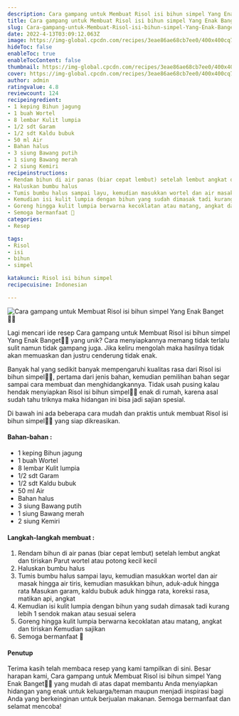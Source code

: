 ```yaml
---
description: Cara gampang untuk Membuat Risol isi bihun simpel Yang Enak Banget"
title: Cara gampang untuk Membuat Risol isi bihun simpel Yang Enak Banget
slug: Cara-gampang-untuk-Membuat-Risol-isi-bihun-simpel-Yang-Enak-Banget
date: 2022-4-13T03:09:12.063Z
image: https://img-global.cpcdn.com/recipes/3eae86ae68cb7ee0/400x400cq70/photo.jpg
hideToc: false
enableToc: true
enableTocContent: false
thumbnail: https://img-global.cpcdn.com/recipes/3eae86ae68cb7ee0/400x400cq70/photo.jpg
cover: https://img-global.cpcdn.com/recipes/3eae86ae68cb7ee0/400x400cq70/photo.jpg
author: admin
ratingvalue: 4.8
reviewcount: 124
recipeingredient:
- 1 keping Bihun jagung
- 1 buah Wortel
- 8 lembar Kulit lumpia
- 1/2 sdt Garam
- 1/2 sdt Kaldu bubuk
- 50 ml Air
- Bahan halus
- 3 siung Bawang putih
- 1 siung Bawang merah
- 2 siung Kemiri
recipeinstructions:
- Rendam bihun di air panas (biar cepat lembut) setelah lembut angkat dan tiriskan Parut wortel atau potong kecil kecil
- Haluskan bumbu halus
- Tumis bumbu halus sampai layu, kemudian masukkan wortel dan air masak hingga air tiris, kemudian masukkan bihun, aduk-aduk hingga rata Masukan garam, kaldu bubuk aduk hingga rata, koreksi rasa, matikan api, angkat
- Kemudian isi kulit lumpia dengan bihun yang sudah dimasak tadi kurang lebih 1 sendok makan atau sesuai selera
- Goreng hingga kulit lumpia berwarna kecoklatan atau matang, angkat dan tiriskan Kemudian sajikan
- Semoga bermanfaat 🥰
categories:
- Resep

tags:
- Risol
- isi
- bihun
- simpel

katakunci: Risol isi bihun simpel
recipecuisine: Indonesian

---
```


![Cara gampang untuk Membuat Risol isi bihun simpel Yang Enak Banget👩‍🍳](https://img-global.cpcdn.com/recipes/3eae86ae68cb7ee0/400x400cq70/photo.jpg)

Lagi mencari ide resep Cara gampang untuk Membuat Risol isi bihun simpel Yang Enak Banget👩‍🍳 yang unik? Cara menyiapkannya memang tidak terlalu sulit namun tidak gampang juga. Jika keliru mengolah maka hasilnya tidak akan memuaskan dan justru cenderung tidak enak.

Banyak hal yang sedikit banyak mempengaruhi kualitas rasa dari Risol isi bihun simpel👩‍🍳, pertama dari jenis bahan, kemudian pemilihan bahan segar sampai cara membuat dan menghidangkannya. Tidak usah pusing kalau hendak menyiapkan Risol isi bihun simpel👩‍🍳 enak di rumah, karena asal sudah tahu triknya maka hidangan ini bisa jadi sajian spesial.

Di bawah ini ada beberapa cara mudah dan praktis untuk membuat Risol isi bihun simpel👩‍🍳 yang siap dikreasikan.

<!--inarticleads1-->

#### Bahan-bahan :

- 1 keping Bihun jagung
- 1 buah Wortel
- 8 lembar Kulit lumpia
- 1/2 sdt Garam
- 1/2 sdt Kaldu bubuk
- 50 ml Air
- Bahan halus
- 3 siung Bawang putih
- 1 siung Bawang merah
- 2 siung Kemiri

<!--inarticleads2-->

#### Langkah-langkah membuat :

1. Rendam bihun di air panas (biar cepat lembut) setelah lembut angkat dan tiriskan Parut wortel atau potong kecil kecil
1. Haluskan bumbu halus
1. Tumis bumbu halus sampai layu, kemudian masukkan wortel dan air masak hingga air tiris, kemudian masukkan bihun, aduk-aduk hingga rata Masukan garam, kaldu bubuk aduk hingga rata, koreksi rasa, matikan api, angkat
1. Kemudian isi kulit lumpia dengan bihun yang sudah dimasak tadi kurang lebih 1 sendok makan atau sesuai selera
1. Goreng hingga kulit lumpia berwarna kecoklatan atau matang, angkat dan tiriskan Kemudian sajikan
1. Semoga bermanfaat 🥰

#### Penutup

Terima kasih telah membaca resep yang kami tampilkan di sini. Besar harapan kami, Cara gampang untuk Membuat Risol isi bihun simpel Yang Enak Banget👩‍🍳 yang mudah di atas dapat membantu Anda menyiapkan hidangan yang enak untuk keluarga/teman maupun menjadi inspirasi bagi Anda yang berkeinginan untuk berjualan makanan. Semoga bermanfaat dan selamat mencoba!